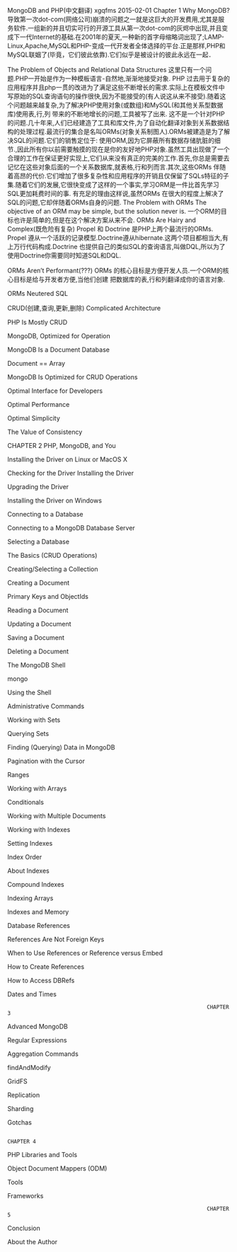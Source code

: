 MongoDB and PHP(中文翻译) xgqfms 2015-02-01
                                                                   Chapter 1
                                                             Why MongoDB?
导致第一次dot-com(网络公司)崩溃的问题之一就是这巨大的开发费用,尤其是服务软件.一组新的并且切实可行的开源工具从第一次dot-com的灰烬中出现,并且变成下一代Internet的基础.在2001年的夏天,一种新的首字母缩略词出现了;LAMP-Linux,Apache,MySQL和PHP-变成一代开发者全体选择的平台.正是那样,PHP和MySQL联姻了(毕竟，它们彼此依靠).它们似乎是被设计的彼此永远在一起．

The Problem of Objects and Relational Data Structures
  这里只有一个问题.PHP一开始是作为一种模板语言-自然地,渐渐地接受对象. PHP 过去用于复杂的应用程序并且php一贯的改进为了满足这些不断增长的需求.实际上在模板文件中写原始的SQL查询语句的操作很快,因为不能接受的(有人说这从来不接受).随着这个问题越来越复杂,为了解决PHP使用对象(或数组)和MySQL(和其他关系型数据库)使用表,行,列 带来的不断地增长的问题,工具被写了出来.
 这不是一个针对PHP的问题.几十年来,人们已经建造了工具和库文件,为了自动化翻译对象到关系数据结构的处理过程.最流行的集合是名叫ORMs(对象关系制图人).ORMs被建造是为了解决SQL的问题.它们的销售定位于: 使用ORM,因为它屏蔽所有数据存储肮脏的细节.,因此所有你以前需要触摸的现在是你的友好地PHP对象.虽然工具出现做了一个合理的工作在保证更好实现上,它们从来没有真正的完美的工作.首先,你总是需要去记忆在这些对象后面的一个关系数据库,就表格,行和列而言.其次,这些ORMs 伴随着高昂的代价.它们增加了很多复杂性和应用程序的开销且仅保留了SQLs特征的子集.随着它们的发展,它很快变成了这样的一个事实,学习ORM是一件比首先学习SQL更加耗费时间的事.
有充足的理由这样说,虽然ORMs 在很大的程度上解决了SQL的问题,它却伴随着ORMs自身的问题.
The Problem with ORMs
The objective of an ORM may be simple, but the solution never is.
一个ORM的目标也许是简单的,但是在这个解决方案从来不会.
ORMs Are Hairy and Complex(既危险有复杂)
Propel 和 Doctrine 是PHP上两个最流行的ORMs. Propel 遵从一个活跃的记录模型.Doctrine遵从hibernate.这两个项目都相当大,有上万行代码构成.Doctrine 也提供自己的类似SQL的查询语言,叫做DQL,所以为了使用Doctrine你需要同时知道SQL和DQL. 

ORMs Aren’t Performant(???)
ORMs 的核心目标是方便开发人员.一个ORM的核心目标是给与开发者方便,当他们创建
把数据库的表,行和列翻译成你的语言对象.

ORMs Neutered SQL

CRUD(创建,查询,更新,删除)
Complicated Architecture


PHP Is Mostly CRUD



MongoDB, Optimized for Operation


MongoDB Is a Document Database


Document == Array


MongoDB Is Optimized for CRUD Operations

Optimal Interface for Developers

Optimal Performance

Optimal Simplicity

The Value of Consistency

CHAPTER 2 
PHP, MongoDB, and You
 
Installing the Driver on Linux or MacOS X

Checking for the Driver
Installing the Driver

Upgrading the Driver

Installing the Driver on Windows

Connecting to a Database

Connecting to a MongoDB Database Server

Selecting a Database

The Basics (CRUD Operations)

Creating/Selecting a Collection

Creating a Document

Primary Keys and ObjectIds

Reading a Document

Updating a Document

Saving a Document

Deleting a Document

The MongoDB Shell

mongo

Using the Shell



Administrative Commands

Working with Sets

Querying Sets

Finding (Querying) Data in MongoDB

Pagination with the Cursor

Ranges

Working with Arrays

Conditionals

Working with Multiple Documents

Working with Indexes

Setting Indexes

Index Order

About Indexes

Compound Indexes

Indexing Arrays

Indexes and Memory

Database References

References Are Not Foreign Keys

When to Use References or Reference versus Embed

How to Create References

How to Access DBRefs


Dates and Times


                                                                   CHAPTER 3
Advanced MongoDB

Regular Expressions

Aggregation Commands

findAndModify

GridFS

Replication

Sharding

Gotchas

                                                                       CHAPTER 4
PHP Libraries and Tools

Object Document Mappers (ODM)

Tools


Frameworks



                                                                   CHAPTER 5
Conclusion


About the Author







